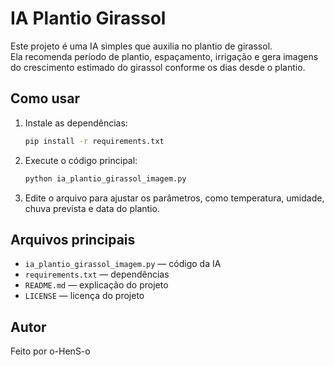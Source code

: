 # IA Plantio Girassol

Este projeto é uma IA simples que auxilia no plantio de girassol.  
Ela recomenda período de plantio, espaçamento, irrigação e gera imagens do crescimento estimado do girassol conforme os dias desde o plantio.

## Como usar

1. Instale as dependências:
   ```bash
   pip install -r requirements.txt
   ```
2. Execute o código principal:
   ```bash
   python ia_plantio_girassol_imagem.py
   ```
3. Edite o arquivo para ajustar os parâmetros, como temperatura, umidade, chuva prevista e data do plantio.

## Arquivos principais

- `ia_plantio_girassol_imagem.py` — código da IA
- `requirements.txt` — dependências
- `README.md` — explicação do projeto
- `LICENSE` — licença do projeto

## Autor

Feito por o-HenS-o